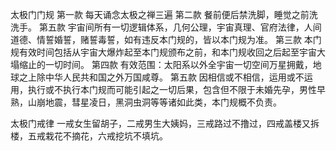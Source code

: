 太极门门规
第一款 每天诵念太极之禅三遍
第二款 餐前便后禁洗脚，睡觉之前洗洗手。
第五款 宇宙间所有一切逻辑体系，几何公理，宇宙真理、官府法律，人间道德、情誓婚誓，赌誓毒誓，如有违反本门规的，皆以本门规为准。
第三款 本门规有效时间包括从宇宙大爆炸起至本门规颁布之前，和本门规收回之后起至宇宙大塌缩止的一切时间。
第四款 有效范围：太阳系以外全宇宙一切空间万星拥戴，地球之上除中华人民共和国之外万国咸尊。
第五款 因相信或不相信，运用或不运用，执行或不执行本门规而可能引起之一切后果，包含但不限于未婚先孕，男性早熟，山崩地震，彗星凌日，黑洞虫洞等等诸如此类，本门规概不负责。

太极门戒律
一戒女生留胡子，二戒男生大姨妈，三戒路过不撸过，四戒盖楼又拆楼，五戒栽花不摘花，六戒挖坑不填坑。